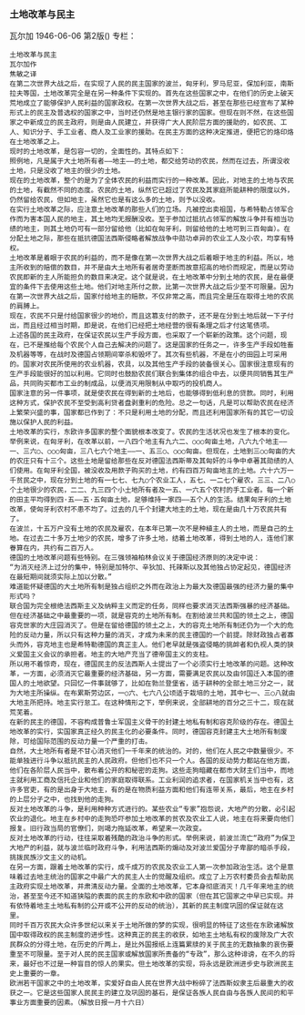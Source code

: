 ### 土地改革与民主
瓦尔加
1946-06-06
第2版()
专栏：

    土地改革与民主
    瓦尔加作
    焦敏之译
    在第二次世界大战之后，在实现了人民的民主国家的波兰，匈牙利，罗马尼亚，保加利亚，南斯拉夫等国，土地改革完全是在另一种条件下实现的。首先在这些国家之中，在他们的历史上破天荒地成立了能够保护人民利益的国家政权。在第一次世界大战之后，甚至在那些已经宣布了某种形式上的民主及普选权的国家之中，当时还仍然是地主银行家的国家。但现在则不然，在这些国家之中新成立的民主政府，则是由人民建立，并获得广大人民阶层方面的援助的，如农民、工人、知识分子、手工业者、商人及工业家的援助。在民主方面的这种决定推进，便把它的烙印烙在土地改革之上。
    现时的土地改革，是包容一切的，全面性的。其特点如下：
    照例地，凡是属于大土地所有者——地主——的土地，都交给劳动的农民，然而在过去，所谓没收土地，只是没收了地主的很少的土地。
    现在的土地改革，整个的是为了全体农民的利益而实行的一种改革。因此，对地主的土地与农民的土地，有截然不同的态度。农民的土地，纵然它已超过了农民及其家庭所能耕种的限度以外，仍然留给农民，但如地主，虽然它也是有这么多的土地，则予以没收。
    在实行土地改革之际，应注意土地改革的那些人们的立场。凡被控出卖祖国，与希特勒占领军合作而为害本国人民的地主，其土地均无报酬没收。至于参加过抵抗占领军的解放斗争并有相当功绩的地主，则其土地仍可有一部分留给他（比如在匈牙利，则留给他的土地可到三百匈亩）。在分配土地之际，那些在抵抗德国法西斯侵略者解放战争中勋功卓异的农业工人及小农，均享有特权。
    土地改革是着眼于农民的利益的，而不是像在第一次世界大战之后着眼于地主的利益。所以，地主所收到的赔偿的数目，并不是由大土地所有者居奇垄断而故意招高的地价而规定，而是以劳动农民即新的主人所能担负的数目来决定。这个就是说，在土地改革中分到土地的农民，是在最便宜的条件下去使用这些土地。他们对地主所付之款，比第一次世界大战之后少至不可限量。因为在第一次世界大战之后，国家付给地主的赔款，不仅非常之高，而且完全是压在取得土地的农民的肩膊上。
    现在，农民不只是付给国家很少的地价，而且这篡支付的款子，还不是在分到土地后就一下子付出，而且经过相当时期，即是说，在他们已经把土地经营的很有条理之后才付这笔债项。
    上述各国的民主政府，在保证农民以生产手段方面，也采取了一个崭新的政策。这个问题，现在，已不是推给每个农民个人自己去解决的问题了。这是国家的任务之一，许多生产手段如牲畜及机器等等，在战时及德国占领期间宰杀和毁坏了。其次有些机器，不是在小的田园上可采用的。国家对农民所使用的农业机器，农具，以及其他生产手段的装备很关心。国家很注意现有的生产手段能很好的加以利用。它同时也鼓励农民们联合到集体的组合中去，以便共同销售其生产品，共同购买都市工业的制成品，以便消灭用限制从中取巧的投机商人。
    国家注意的另一件事项，就是使农民在得到新的土地后，也能够得到低利息的贷款。同时，利用这种方式，保护农民不至受到高利贷者盘剥重利的危险。总之一句话，凡是可以帮助农民在经济上繁荣兴盛的事，国家都已作到了：不只是利用土地的分配，而且还利用国家所有的其它一切设施以保护人民的利益。
    土地改革的实行，东欧许多国家的整个面貌根本改变了。农民的生活状况也发生了根本的变化。举例来说，在匈牙利，在改革以前，一八四个地主有九六二、○○○匈亩土地，八六九个地主——一、三六○、○○○匈亩，三八七六个地主——一、五三○、○○○匈亩。但现在，土地到三○○匈亩的大的农庄只有十三个。这些土地是留给那些在反对德国法西斯蒂及其匈奸的斗争中卓著其勋绩的人们使用。在匈牙利全国，被没收及用款子购买的土地，约有四百万匈亩地主的土地。六十六万一千贫民之中，现在分到土地的有一七七、七九○个农业工人，五七、一二七个雇农，三三、二八○个土地很少的农民，二二、九三四个小土地所有者及一五、一六五个农村的手工业者。每一个新的田主平均得到四·五——五·五匈亩土地，足够维持一家四——五个人的生活。结果匈牙利的土地改革，使匈牙利农村不患不均了。过去的几千个封建大地主的土地，现在是由几十万农民共有了。
    在波兰，十五万户没有土地的农民及雇农，在本年已第一次不是种植主人的土地，而是自己的土地。在过去二十多万土地少的农民，增多了许多土地，结着土地改革，得到土地的人，连他们家眷算在内，共约有二百万人。
    德国的土地改革问题有些特别。在三强领袖柏林会议关于德国经济原则的决定中说：
    “为消灭经济上过分的集中，特别是加特尔、辛狄加、托辣斯以及其他独占协定起见，德国经济在最短期间就须实际上加以分散。”
    难道能怀疑德国的大土地所有制是独占组织之外而在政治上为最大及德国最强的经济力量的集中形式吗？
    联合国为完全根绝法西斯主义及纳粹主义而定的任务，同样也要求消灭法西斯强暴的经济基础。但在经济基础之中最重要的一项，就是容克的土地所有制。在割给波兰共和国的领土之上，德国容克世家的大庄园消灭了。但是在留给德国的领土之上，大的容克土地所有制还仍为一个大的危险的反动力量，所以只有这种力量的消灭，才成为未来的民主德国的一个前提。除财政独占者寡头而外，容克地主也是希特勒德国的真正主人。他们老早就是强盗侵略的挑衅者和仇视人类的狭义爱国主义会议的承担者。地主的大地产充当了德帝国主义的支柱。
    所以用不着惊奇，现在，德国民主的反法西斯人士提出了一个必须实行土地改革的问题。这种改革，一方面，必须消灭它最重要的经济基础，另一方面，需要满足农民以及由邻国迁入本国的德国人的土地欲望。只回忆一件事就够了，比如在勃兰登堡省，适于耕种的全部土地三分之一，就为大地主所操纵。在布累斯劳边区，一○六、七六八公顷适于栽培的土地，其中七一、三○八就由大地主所把持。地主实行怠工。在这种情形之下，举例来说，全部耕地的百分之三十二，现在就荒芜着。
    在新的民主的德国，不容构成普鲁士军国主义骨干的封建土地私有制和容克阶级的存在。德国土地改革的实行，实国家真正经久的民主化的必要条件。同时，德国容克封建主大土地所有制废除，可给国际范围的反动力量一个严重的打击。
    自然，大土地所有者是不甘心消灭他们一千年来的统治的。对的，他们在人民之中数量很少。不能单独进行斗争以抵抗民主的人民政府。但他们也不只一个人。各国的反动势力都站在他方面，他们在各阶层人民当中，散布着公开的和秘密的走狗。这些走狗暗藏在都市大财主们当中，而地主就利用工商及信托企业和他们的家庭取得联系。工业利润的追求者，在国家机关当中也有，这许多官吏，有的是出身于大地主，有的是在物质利益方面和他们有连带关系，最后，地主在乡村的上层分子之中，也找到他的走狗。
    反对土地改革的斗争，是利用种种方式进行的。某些农业“专家”抱怨说，大地产的分散，必引起农业的退化。地主在乡村中的走狗恐吓参加土地改革的贫农及农业工人说，地主在将来要向他们报复。旧行政当局的官僚们，则竭力拖延改革，希望来一次政变。
    反对土地改革的行动，往往采取着残酷的政治斗争的形式。举例来说，前波兰流亡“政府”为保卫大地产的利益，就与波兰临时政府斗争，利用法西斯的煽动及对波兰爱国分子卑鄙的暗杀手段，挑拨民族沙文主义的动机。
    在另一方面，跟着土地改革的实行，成千成万的农民及农业工人第一次参加政治生活。这个是意味着过去地主统治的国家之中最广大的民主人士的觉醒及组织。成立了上万农村委员会去帮助民主政府实现土地改革，并肃清反动力量。全面的土地改革，它本身彻底消灭！几千年来地主的统治，甚至至今还不知道狭隘的表面的民主的东欧和中欧的国家（但在其它国家之中早已实现。并有依恃着地主土地私有制的公开或不公开的反动的统治），其新的民主制度巩固的保证就在这里。
    同时千百万农民大众许多世纪以来关于土地所做的梦的实现，很明显的特征了这些在东欧诸解放国中取得政权的民主制度的进步性。这种真正的民主的收获，如地主土地私有权的废除及广大农民群众的分得土地，在历史的斤两上，是比外国报纸上连篇累牍的关于民主的无数抽象的哀伤要重至不可限量。至于对人民的民主国家或解放国家所责备的“专政”，那么这种诽谤，在不久的将来，最好也不过是一种盲目的惊人的果实。但土地改革的实现，将永远是欧洲进步史与欧洲民主史上重要的一章。
    欧洲若干国家之中的土地改革，实爱好自由人民在世界大战中粉碎了法西斯奴隶主后最重大的收获之一。它是这些国家人民民主的建立及巩固的基石，是保证各族人民自由与各族人民间的和平事业方面重要的因素。（解放日报一月十六日）
